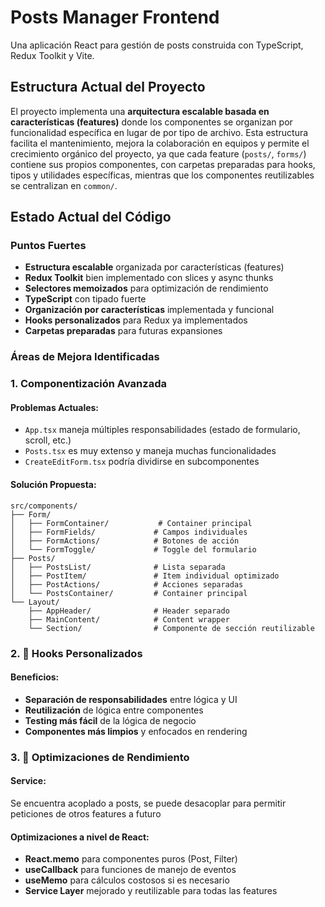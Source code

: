 # Posts Manager Frontend

Una aplicación React para gestión de posts construida con TypeScript, Redux Toolkit y Vite.

## Estructura Actual del Proyecto

El proyecto implementa una **arquitectura escalable basada en características (features)** donde los componentes se organizan por funcionalidad específica en lugar de por tipo de archivo. Esta estructura facilita el mantenimiento, mejora la colaboración en equipos y permite el crecimiento orgánico del proyecto, ya que cada feature (`posts/`, `forms/`) contiene sus propios componentes, con carpetas preparadas para hooks, tipos y utilidades específicas, mientras que los componentes reutilizables se centralizan en `common/`.


##  Estado Actual del Código

### Puntos Fuertes
- **Estructura escalable** organizada por características (features)
- **Redux Toolkit** bien implementado con slices y async thunks
- **Selectores memoizados** para optimización de rendimiento
- **TypeScript** con tipado fuerte
- **Organización por características** implementada y funcional
- **Hooks personalizados** para Redux ya implementados
- **Carpetas preparadas** para futuras expansiones

###  Áreas de Mejora Identificadas


### 1.  **Componentización Avanzada**

#### Problemas Actuales:
- `App.tsx` maneja múltiples responsabilidades (estado de formulario, scroll, etc.)
- `Posts.tsx` es muy extenso y maneja muchas funcionalidades
- `CreateEditForm.tsx` podría dividirse en subcomponentes

#### Solución Propuesta:
```
src/components/
├── Form/
│   ├── FormContainer/           # Container principal
│   ├── FormFields/             # Campos individuales
│   ├── FormActions/            # Botones de acción
│   └── FormToggle/             # Toggle del formulario
├── Posts/
│   ├── PostsList/              # Lista separada
│   ├── PostItem/               # Item individual optimizado
│   ├── PostActions/            # Acciones separadas
│   └── PostsContainer/         # Container principal
└── Layout/
    ├── AppHeader/              # Header separado
    ├── MainContent/            # Content wrapper
    └── Section/                # Componente de sección reutilizable
```

### 2. 🎣 **Hooks Personalizados**


#### Beneficios:
- **Separación de responsabilidades** entre lógica y UI
- **Reutilización** de lógica entre componentes
- **Testing más fácil** de la lógica de negocio
- **Componentes más limpios** y enfocados en rendering

### 3. 🎯 **Optimizaciones de Rendimiento**

#### Service:
 Se encuentra acoplado a posts, se puede desacoplar para permitir peticiones de otros features a futuro

#### Optimizaciones a nivel de React:
- **React.memo** para componentes puros (Post, Filter)
- **useCallback** para funciones de manejo de eventos
- **useMemo** para cálculos costosos si es necesario
- **Service Layer** mejorado y reutilizable para todas las features

